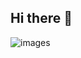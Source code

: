 ## Hi there 👋

![images](https://github.com/user-attachments/assets/a8f7a779-8d15-4cd2-b1bb-06f01d96b9f9)
